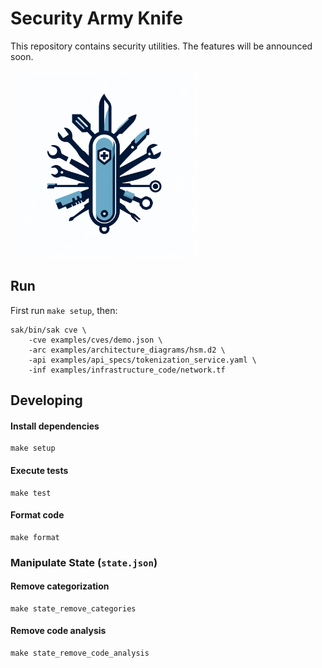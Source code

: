 # Security Army Knife

This repository contains security utilities. The features will be announced soon.

![alt text](logo.png)

## Run

First run `make setup`, then:

```
sak/bin/sak cve \
    -cve examples/cves/demo.json \
    -arc examples/architecture_diagrams/hsm.d2 \
    -api examples/api_specs/tokenization_service.yaml \
    -inf examples/infrastructure_code/network.tf
```

## Developing

#### Install dependencies

```
make setup
```

#### Execute tests

```
make test
```

#### Format code

```
make format
```

### Manipulate State (`state.json`)

#### Remove categorization

```
make state_remove_categories
```

#### Remove code analysis

```
make state_remove_code_analysis
```
